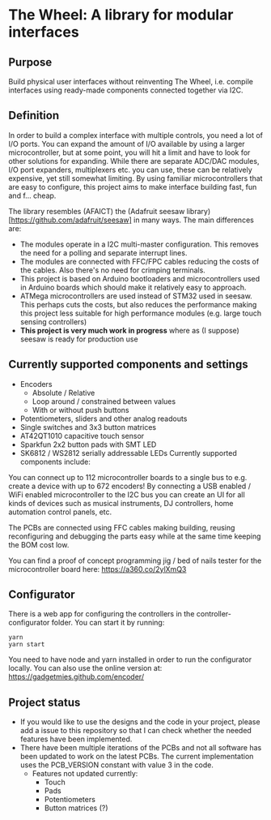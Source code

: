 # The Wheel: A library for modular interfaces

## Purpose
Build physical user interfaces without reinventing The Wheel, i.e. compile
interfaces using ready-made components connected together via I2C.

## Definition

In order to build a complex interface with multiple controls, you need a lot
of I/O ports. You can expand the amount of I/O available by using a larger
microcontroller, but at some point, you will hit a limit and have to look
for other solutions for expanding. While there are separate ADC/DAC modules, 
I/O port expanders, multiplexers etc. you can use, these can be relatively
expensive, yet still somewhat limiting. By using familiar microcontrollers
that are easy to configure, this project aims to make interface building
fast, fun and f... cheap.

The library resembles (AFAICT) the (Adafruit seesaw library)[https://github.com/adafruit/seesaw]
in many ways. The main differences are:
* The modules operate in a I2C multi-master configuration. This removes the need for a polling and separate interrupt lines.
* The modules are connected with FFC/FPC cables reducing the costs of the cables. Also there's no need for crimping terminals.
* This project is based on Arduino bootloaders and microcontrollers used in Arduino boards which should make it relatively easy to approach.
* ATMega microcontrollers are used instead of STM32 used in seesaw. This perhaps cuts the costs, but also reduces the performance making this project less suitable for high performance modules (e.g. large touch sensing controllers)
* **This project is very much work in progress** where as (I suppose) seesaw is ready for production use

## Currently supported components and settings
* Encoders
  * Absolute / Relative
  * Loop around / constrained between values
  * With or without push buttons
* Potentiometers, sliders and other analog readouts
* Single switches and 3x3 button matrices
* AT42QT1010 capacitive touch sensor
* Sparkfun 2x2 button pads with SMT LED
* SK6812 / WS2812 serially addressable LEDs
Currently supported components include:

You can connect up to 112 microcontroller 
boards to a single bus to e.g. create a device with up to 672 encoders!
By connecting a USB enabled / WiFi enabled microcontroller to the I2C 
bus you can create an UI for all kinds of devices such as musical instruments,
DJ controllers, home automation control panels, etc.

The PCBs are connected using FFC cables making building, reusing
reconfiguring and debugging the parts easy while at the same time
keeping the BOM cost low.

You can find a proof of concept programming jig / bed of nails tester
for the microcontroller board here: https://a360.co/2ylXmQ3

## Configurator

There is a web app for configuring the controllers in the 
controller-configurator folder. You can start it by running:
```
yarn
yarn start
```

You need to have node and yarn installed in order to run the 
configurator locally. You can also use the online version at:
https://gadgetmies.github.com/encoder/

## Project status
* If you would like to use the designs and the code in your project, please add a issue to this repository
  so that I can check whether the needed features have been implemented.
* There have been multiple iterations of the PCBs and not all software has been updated to work on the
  latest PCBs. The current implementation uses the PCB_VERSION constant with value 3 in the code.
  * Features not updated currently:
    * Touch
    * Pads
    * Potentiometers
    * Button matrices (?)
